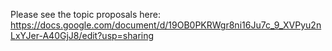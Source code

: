 Please see the topic proposals here:
https://docs.google.com/document/d/19OB0PKRWgr8ni16Ju7c_9_XVPyu2nLxYJer-A40GjJ8/edit?usp=sharing
